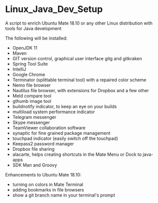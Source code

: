 # Linux_Java_Dev_Setup
A script to enrich Ubuntu Mate 18.10 or any other Linux distribution with tools for Java development

The following will be installed:
* OpenJDK 11
* Maven
* GIT version control, graphical user interface gitg and gitkraken
* Spring Tool Suite
* IntelliJ
* Google Chrome
* Terminator (splittable terminal tool) with a repaired color scheme
* Nemo file browser
* Nautilus file browser, with extensions for Dropbox and a few other
* Meld compare tool
* gthumb image tool
* buildnotify indicator, to keep an eye on your builds
* multiload system performance indicator
* Telegram messenger
* Skype messenger
* TeamViewer collaboration software
* synaptic for fine grained package management
* touchpad indicator (easily switch off the touchpad)
* Keepass2 password manager
* Dropbox file sharing
* alacarte, helps creating shortcuts in the Mate Menu or Dock to java-apps
* SDK Man and Groovy

Enhancements to Ubuntu Mate 18.10:
* turning on colors in Mate Terminal
* adding bookmarks in file browsers
* show a git branch name in your terminal's prompt

